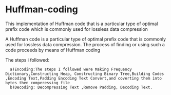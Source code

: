 # Huffman-coding
This implementation of Huffman code that is a particular type of optimal prefix code which is commonly used for lossless data compression

A Huffman code is a particular type of optimal prefix code that is commonly used for lossless data compression. The process of finding or using such a code proceeds by means of Huffman coding

The steps i followed:

      a)Encoding:The steps I followed were Making Frequency Dictionary,Constructing Heap, Constructing Binary Tree,Building Codes ,Encoding Text,Padding Encoding Text Convert,and coverting them into bytes then comperessing file
      b)Decoding: Decompressing Text ,Remove Padding, Decoding Text.
